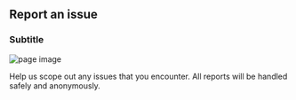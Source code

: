 ## Report an issue
### Subtitle

![page image](../images/report.jpg)

Help us scope out any issues that you encounter. All reports will be handled safely and anonymously.